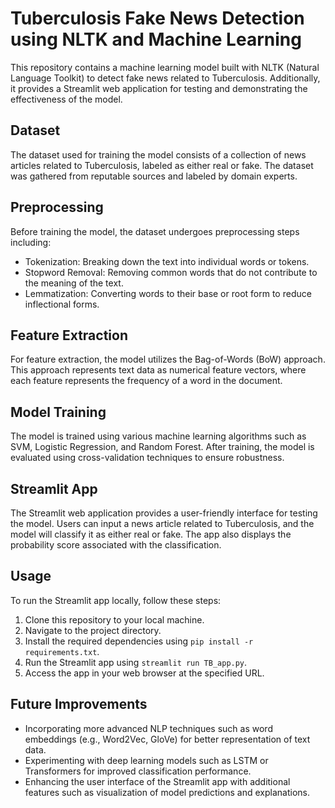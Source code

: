 # Tuberculosis Fake News Detection using NLTK and Machine Learning

This repository contains a machine learning model built with NLTK (Natural Language Toolkit) to detect fake news related to Tuberculosis. Additionally, it provides a Streamlit web application for testing and demonstrating the effectiveness of the model.

## Dataset
The dataset used for training the model consists of a collection of news articles related to Tuberculosis, labeled as either real or fake. The dataset was gathered from reputable sources and labeled by domain experts.

## Preprocessing
Before training the model, the dataset undergoes preprocessing steps including:
- Tokenization: Breaking down the text into individual words or tokens.
- Stopword Removal: Removing common words that do not contribute to the meaning of the text.
- Lemmatization: Converting words to their base or root form to reduce inflectional forms.

## Feature Extraction
For feature extraction, the model utilizes the Bag-of-Words (BoW) approach. This approach represents text data as numerical feature vectors, where each feature represents the frequency of a word in the document.

## Model Training
The model is trained using various machine learning algorithms such as SVM, Logistic Regression, and Random Forest. After training, the model is evaluated using cross-validation techniques to ensure robustness.

## Streamlit App
The Streamlit web application provides a user-friendly interface for testing the model. Users can input a news article related to Tuberculosis, and the model will classify it as either real or fake. The app also displays the probability score associated with the classification.

## Usage
To run the Streamlit app locally, follow these steps:
1. Clone this repository to your local machine.
2. Navigate to the project directory.
3. Install the required dependencies using `pip install -r requirements.txt`.
4. Run the Streamlit app using `streamlit run TB_app.py`.
5. Access the app in your web browser at the specified URL.

## Future Improvements
- Incorporating more advanced NLP techniques such as word embeddings (e.g., Word2Vec, GloVe) for better representation of text data.
- Experimenting with deep learning models such as LSTM or Transformers for improved classification performance.
- Enhancing the user interface of the Streamlit app with additional features such as visualization of model predictions and explanations.
